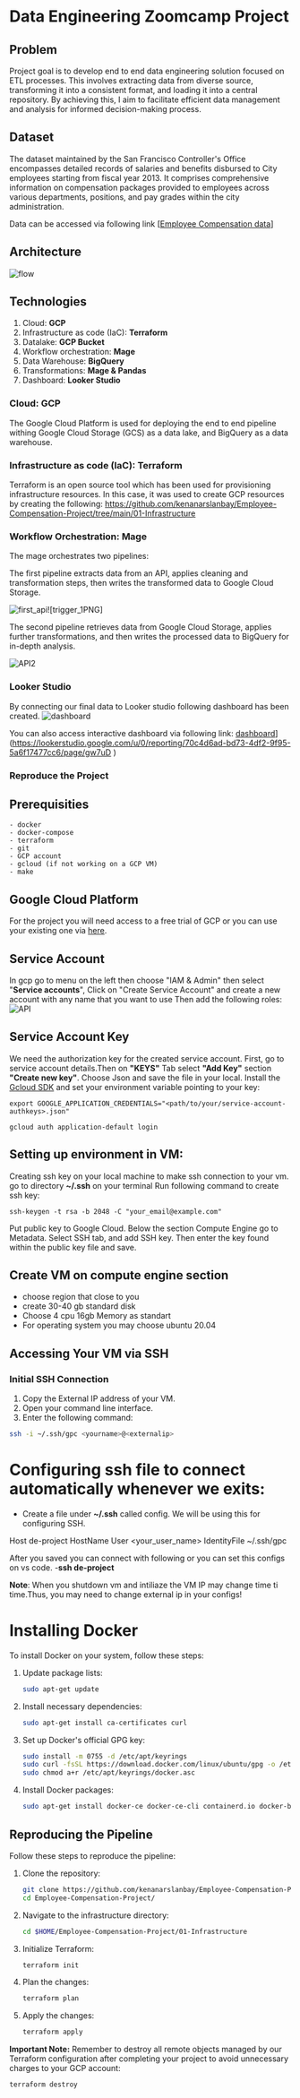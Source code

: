 # Data Engineering Zoomcamp Project

## Problem

Project goal is to develop end to end data engineering solution focused on ETL processes. This involves extracting data from diverse source, transforming it into a consistent format, and loading it into a central repository. By achieving this, I aim to facilitate efficient data management and analysis for informed decision-making process.

## Dataset
The dataset maintained by the San Francisco Controller's Office encompasses detailed records of salaries and benefits disbursed to City employees starting from fiscal year 2013. It comprises comprehensive information on compensation packages provided to employees across various departments, positions, and pay grades within the city administration.

Data can be accessed via following link [[Employee Compensation data](https://data.sfgov.org/City-Management-and-Ethics/Employee-Compensation/88g8-5mnd/about_data)]

## Architecture
![flow](https://github.com/kenanarslanbay/Employee-Compensation-Project/assets/66200735/45802d75-8757-4eb2-bc88-48a15bb77df7)

## Technologies
1. Cloud: **GCP**
2. Infrastructure as code (IaC): **Terraform**
3. Datalake: **GCP Bucket**
4. Workflow orchestration: **Mage** 
5. Data Warehouse: **BigQuery** 
6. Transformations: **Mage & Pandas**
7. Dashboard: **Looker Studio**

### Cloud: GCP
The Google Cloud Platform is used for deploying the end to end pipeline withing Google Cloud Storage (GCS) as a data lake, and BigQuery as a data warehouse.

### Infrastructure as code (IaC): Terraform
Terraform is an open source tool which has been used for provisioning infrastructure resources. In this case, it was used to create GCP resources by creating the following: https://github.com/kenanarslanbay/Employee-Compensation-Project/tree/main/01-Infrastructure 

### Workflow Orchestration: Mage
The mage orchestrates two pipelines:

The first pipeline extracts data from an API, applies cleaning and transformation steps, then writes the transformed data to Google Cloud Storage.

![first_api](https://github.com/kenanarslanbay/Employee-Compensation-Project/assets/66200735/89ac280c-2a3f-47b4-aa66-d40bb447f3ab)![trigger_1PNG]



The second pipeline retrieves data from Google Cloud Storage, applies further transformations, and then writes the processed data to BigQuery for in-depth analysis.

![API2](https://github.com/kenanarslanbay/Employee-Compensation-Project/assets/66200735/3b2aed29-8789-43b8-ae8a-42e130ed73d8)


### Looker Studio
By connecting our final data to Looker studio following dashboard has been created.
![dashboard](https://github.com/kenanarslanbay/Employee-Compensation-Project/assets/66200735/4e432f1e-2a3e-4155-97d0-2cf3ff0e206f)

You can also access interactive dashboard via following link: [dashboard](https://datastudio.google.com/s/kJWMinVHqMw)](https://lookerstudio.google.com/u/0/reporting/70c4d6ad-bd73-4df2-9f95-5a6f17477cc6/page/gw7uD )


### Reproduce the Project

 
## Prerequisities
    - docker
    - docker-compose
    - terraform
    - git
    - GCP account
    - gcloud (if not working on a GCP VM)
    - make
    
## Google Cloud Platform
For the project you will need access to a free trial of GCP or you can use your existing one via [here](https://cloud.google.com/free). 

## Service Account
In gcp go to menu on the left then choose "IAM & Admin" then select  "**Service accounts**",
Click on "Create Service Account" and create a new account with any name that you want to use
Then add the following roles: ![API](https://github.com/kenanarslanbay/Employee-Compensation-Project/assets/66200735/bfcbb30c-9b5c-4e53-9ae3-da9d53f003af)

## Service Account Key
We need the authorization key for the created service account. First, go to service account details.Then on **"KEYS"** Tab select **"Add Key"** section **"Create new key"**. Choose Json and save the file in your local.
Install the [Gcloud SDK](https://cloud.google.com/sdk/docs/install-sdk) and set your environment variable pointing to your key:
```
export GOOGLE_APPLICATION_CREDENTIALS="<path/to/your/service-account-authkeys>.json"

gcloud auth application-default login
```

## Setting up environment in VM:
Creating ssh key on your local machine to make ssh connection to your vm.
go to directory **~/.ssh** on your terminal
Run following command to create ssh key:
```
ssh-keygen -t rsa -b 2048 -C "your_email@example.com"
```
Put public key to Google Cloud. Below the section Compute Engine go to Metadata. Select SSH tab, and add SSH key. Then enter the key found within the public key file and save.

## Create VM on compute engine section
- choose region that close to you
- create 30-40 gb standard disk
- Choose 4 cpu 16gb Memory as standart
- For operating system you may choose ubuntu 20.04

## Accessing Your VM via SSH

### Initial SSH Connection
1. Copy the External IP address of your VM.
2. Open your command line interface.
3. Enter the following command:

```bash
ssh -i ~/.ssh/gpc <yourname>@<externalip>
```

# Configuring ssh file to connect automatically whenever we exits:

- Create a file under **~/.ssh** called config. We will be using this for configuring SSH.

Host de-project
	HostName <externalip>
    User <your_user_name>
    IdentityFile ~/.ssh/gpc
	
After you saved you can connect with following or you can set this configs on vs code.
-**ssh de-project**

**Note**: When you shutdown vm and intiliaze the VM IP may change time ti time.Thus, you may need to change external ip in your configs!

# Installing Docker

To install Docker on your system, follow these steps:

1. Update package lists:
    ```bash
    sudo apt-get update
    ```

2. Install necessary dependencies:
    ```bash
    sudo apt-get install ca-certificates curl
    ```

3. Set up Docker's official GPG key:
    ```bash
    sudo install -m 0755 -d /etc/apt/keyrings
    sudo curl -fsSL https://download.docker.com/linux/ubuntu/gpg -o /etc/apt/keyrings/docker.asc
    sudo chmod a+r /etc/apt/keyrings/docker.asc
    ```

4. Install Docker packages:
    ```bash
    sudo apt-get install docker-ce docker-ce-cli containerd.io docker-buildx-plugin docker-compose-plugin
    ```

## Reproducing the Pipeline

Follow these steps to reproduce the pipeline:

1. Clone the repository:
    ```bash
    git clone https://github.com/kenanarslanbay/Employee-Compensation-Project.git
    cd Employee-Compensation-Project/
    ```

2. Navigate to the infrastructure directory:
    ```bash
    cd $HOME/Employee-Compensation-Project/01-Infrastructure
    ```

3. Initialize Terraform:
    ```bash
    terraform init
    ```

4. Plan the changes:
    ```bash
    terraform plan
    ```

5. Apply the changes:
    ```bash
    terraform apply
    ```

**Important Note:** Remember to destroy all remote objects managed by our Terraform configuration after completing your project to avoid unnecessary charges to your GCP account:
```bash
terraform destroy

  



